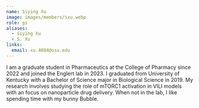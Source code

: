 ```yaml
---
name: Siying Xu
image: images/members/sxu.webp
role: gs
aliases:
  - Siying Xu
  - S. Xu
links:
  email: xu.4884@osu.edu
---
```


I am a graduate student in Pharmaceutics at the College of Pharmacy since 2022 and joined the  Englert lab in 2023. I graduated from University of Kentucky with a Bachelor of Science major in Biological Science in 2019. My research involves studying the role of mTORC1 activation in VILI models with an focus on nanoparticle drug delivery. When not in the lab, I like spending time with my bunny Bubble.
